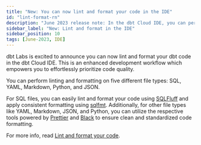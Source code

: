 ```yaml
---
title: "New: You can now lint and format your code in the IDE"
id: "lint-format-rn"
description: "June 2023 release note: In the dbt Cloud IDE, you can perform linting and formatting on SQL, YAML, Markdown, Python, and JSON files using tools like SQLFluff, sqlfmt, Prettier, and Black."
sidebar_label: "New: Lint and format in the IDE"
sidebar_position: 10
tags: [June-2023, IDE]
---
```


dbt Labs is excited to announce you can now lint and format your dbt code in the dbt Cloud IDE. This is an enhanced development workflow which empowers you to effortlessly prioritize code quality. 

You can perform linting and formatting on five different file types: SQL, YAML, Markdown, Python, and JSON. 

For SQL files, you can easily lint and format your code using [SQLFluff](https://sqlfluff.com/) and apply consistent formatting using [sqlfmt](http://sqlfmt.com/). Additionally, for other file types like YAML, Markdown, JSON, and Python, you can utilize the respective tools powered by [Prettier](https://prettier.io/) and [Black](https://black.readthedocs.io/en/latest/) to ensure clean and standardized code formatting.

For more info, read [Lint and format your code](/docs/cloud/dbt-cloud-ide/lint-format).

<DocCarousel slidesPerView={1}>

<Lightbox src="/img/docs/dbt-cloud/cloud-ide/sqlfluff.gif" width="65%" width="100%" title="Use SQLFluff to lint/format your SQL code, and view code errors in the Code Quality tab."/>

<Lightbox src="/img/docs/dbt-cloud/cloud-ide/sqlfmt.gif" width="65%" width="95%" title="Use sqlfmt to format your SQL code."/>

<Lightbox src="/img/docs/dbt-cloud/cloud-ide/prettier.gif" width="65%" width="95%" title="Format YAML, Markdown, and JSON files using Prettier."/>

</DocCarousel>
